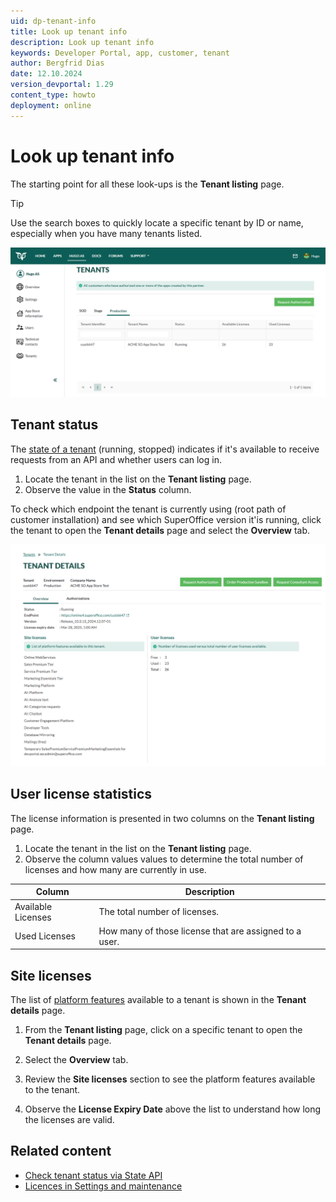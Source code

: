 ```yaml
---
uid: dp-tenant-info
title: Look up tenant info
description: Look up tenant info
keywords: Developer Portal, app, customer, tenant
author: Bergfrid Dias
date: 12.10.2024
version_devportal: 1.29
content_type: howto
deployment: online
---
```


# Look up tenant info

The starting point for all these look-ups is the **Tenant listing** page.

> [!TIP]
> Use the search boxes to quickly locate a specific tenant by ID or name, especially when you have many tenants listed.

![Tenants page in SuperOffice Developer portal -screenshot][img1]

## <a id="state" ></a>Tenant status

The [state of a tenant][5] (running, stopped) indicates if it's available to receive requests from an API and whether users can log in.

1. Locate the tenant in the list on the **Tenant listing** page.
1. Observe the value in the **Status** column.

To check which endpoint the tenant is currently using (root path of customer installation) and see which SuperOffice version it'is running, click the tenant to open the **Tenant details** page and select the **Overview** tab.

![Tenant details page in SuperOffice Developer portal -screenshot][img2]

## <a id="license"></a>User license statistics

The license information is presented in two columns on the **Tenant listing** page.

1. Locate the tenant in the list on the **Tenant listing** page.
1. Observe the column values values to determine the total number of licenses and how many are currently in use.

| Column | Description |
|---|---|
| Available Licenses | The total number of licenses. |
| Used Licenses | How many of those license that are assigned to a user. |

## Site licenses

The list of [platform features][7] available to a tenant is shown in the **Tenant details** page.

1. From the **Tenant listing** page, click on a specific tenant to open the **Tenant details** page.

1. Select the **Overview** tab.

1. Review the **Site licenses** section to see the platform features available to the tenant.

1. Observe the **License Expiry Date** above the list to understand how long the licenses are valid.

## Related content

* [Check tenant status via State API][4]
* [Licences in Settings and maintenance][6]

<!-- Referenced links -->
[4]: ../best-practices/tenant-status/check-status.md
[5]: ../best-practices/tenant-status/index.md
[6]: ../../admin/license/learn/screen/index.md
[7]: ../../admin/license/index.md

<!-- Referenced images -->
[img1]: media/tenants-page.png
[img2]: media/tenant-details-overview.png
